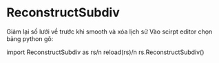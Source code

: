 # ReconstructSubdiv
Giảm lại số lưới về trước khi smooth và xóa lịch sử
Vào scirpt editor chọn bảng python gõ:

import ReconstructSubdiv as rs/n
reload(rs)/n
rs.ReconstructSubdiv()
